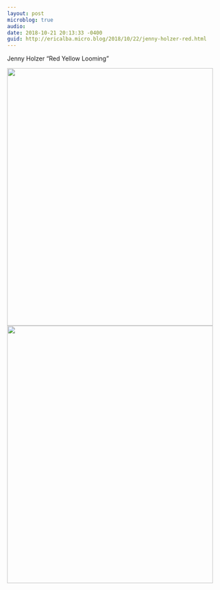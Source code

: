 ```yaml
---
layout: post
microblog: true
audio: 
date: 2018-10-21 20:13:33 -0400
guid: http://ericalba.micro.blog/2018/10/22/jenny-holzer-red.html
---
```

Jenny Holzer “Red Yellow Looming”

<img src="http://micro.ericalba.com/uploads/2018/b7928af360.jpg" width="480" height="600" /><img src="http://micro.ericalba.com/uploads/2018/6f58edfd93.jpg" width="480" height="600" />
